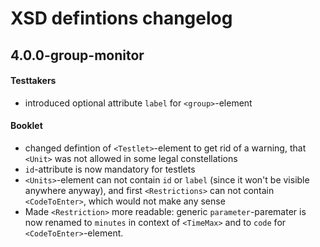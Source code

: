 # XSD defintions changelog

## 4.0.0-group-monitor

#### Testtakers
- introduced optional attribute `label` for `<group>`-element

#### Booklet
- changed defintion of `<Testlet>`-element to get rid of a warning, 
that `<Unit>` was not allowed in some legal constellations 
- `id`-attribute is now mandatory for testlets
- `<Units>`-element can not contain `id` or `label` (since it won't be 
visible anywhere anyway), and first `<Restrictions>` can not contain
 `<CodeToEnter>`, which would not make any sense
- Made `<Restriction>` more readable: generic `parameter`-paremater is 
now renamed to `minutes` in context of `<TimeMax>` and to `code` for
 `<CodeToEnter>`-element.  
